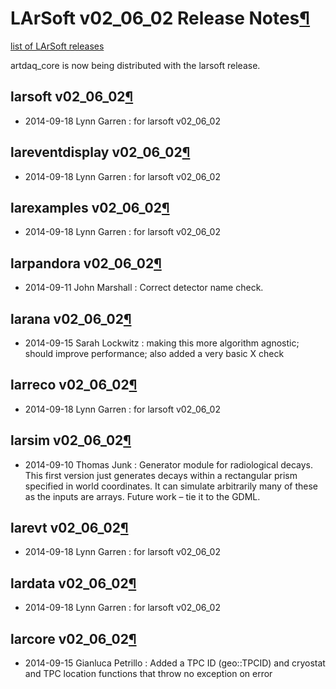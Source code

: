 LArSoft v02\_06\_02 Release Notes[¶](#LArSoft-v02_06_02-Release-Notes)
======================================================================

[list of LArSoft releases](LArSoft_release_list)

artdaq\_core is now being distributed with the larsoft release.


larsoft v02\_06\_02[¶](#larsoft-v02_06_02)
------------------------------------------

-   2014-09-18 Lynn Garren : for larsoft v02\_06\_02


lareventdisplay v02\_06\_02[¶](#lareventdisplay-v02_06_02)
----------------------------------------------------------

-   2014-09-18 Lynn Garren : for larsoft v02\_06\_02


larexamples v02\_06\_02[¶](#larexamples-v02_06_02)
--------------------------------------------------

-   2014-09-18 Lynn Garren : for larsoft v02\_06\_02


larpandora v02\_06\_02[¶](#larpandora-v02_06_02)
------------------------------------------------

-   2014-09-11 John Marshall : Correct detector name check.


larana v02\_06\_02[¶](#larana-v02_06_02)
----------------------------------------

-   2014-09-15 Sarah Lockwitz : making this more algorithm agnostic; should improve performance; also added a very basic X check


larreco v02\_06\_02[¶](#larreco-v02_06_02)
------------------------------------------

-   2014-09-18 Lynn Garren : for larsoft v02\_06\_02


larsim v02\_06\_02[¶](#larsim-v02_06_02)
----------------------------------------

-   2014-09-10 Thomas Junk : Generator module for radiological decays. This first version just generates decays within a rectangular prism specified in world coordinates. It can simulate arbitrarily many of these as the inputs are arrays. Future work – tie it to the GDML.


larevt v02\_06\_02[¶](#larevt-v02_06_02)
----------------------------------------

-   2014-09-18 Lynn Garren : for larsoft v02\_06\_02


lardata v02\_06\_02[¶](#lardata-v02_06_02)
------------------------------------------

-   2014-09-18 Lynn Garren : for larsoft v02\_06\_02


larcore v02\_06\_02[¶](#larcore-v02_06_02)
------------------------------------------

-   2014-09-15 Gianluca Petrillo : Added a TPC ID (geo::TPCID) and cryostat and TPC location functions that throw no exception on error
